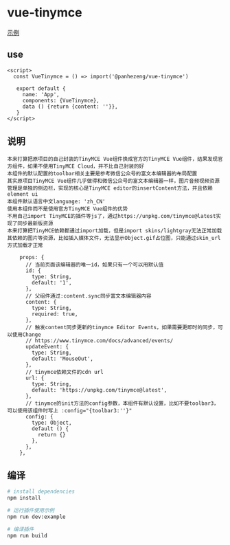 # vue-tinymce

[示例](https://panhezeng.github.io/vue-tinymce/)

## use

```vue
<script>
  const VueTinymce = () => import('@panhezeng/vue-tinymce')
 
   export default {
     name: 'App',
     components: {VueTinymce},
     data () {return {content: ''}},
   }
</script>
```



## 说明

    本来打算把原项目的自己封装的TinyMCE Vue组件换成官方的TinyMCE Vue组件，结果发现官方组件，如果不使用TinyMCE Cloud，并不比自己封装的好
    本组件的默认配置的toolbar相关主要是参考微信公众号的富文本编辑器的布局配置
    其实原项目TinyMCE Vue组件几乎做得和微信公众号的富文本编辑器一样，图片音频视频资源管理是单独的侧边栏，实现的核心是TinyMCE editor的insertContent方法，并且依赖element ui
    本组件默认语言中文language: 'zh_CN'
    使用本组件而不是使用官方TinyMCE Vue组件的优势
    不用自己import TinyMCE的插件等js了，通过https://unpkg.com/tinymce@latest实现了同步最新版资源
    本来打算把TinyMCE依赖都通过import加载，但是import skins/lightgray无法正常加载其依赖的图片等资源，比如插入媒体文件，无法显示Object.gif占位图，只能通过skin_url方式加载才正常
   
```vue
    props: {
      // 当前页面该编辑器的唯一id，如果只有一个可以用默认值
      id: {
        type: String,
        default: '1',
      },
      // 父组件通过:content.sync同步富文本编辑器内容
      content: {
        type: String,
        required: true,
      },
      // 触发content同步更新的tinymce Editor Events，如果需要更即时的同步，可以使用Change
      // https://www.tinymce.com/docs/advanced/events/
      updateEvent: {
        type: String,
        default: 'MouseOut',
      },
      // tinymce依赖文件的cdn url
      url: {
        type: String,
        default: 'https://unpkg.com/tinymce@latest',
      },
      // tinymce的init方法的config参数，本组件有默认设置，比如不要toolbar3，可以使用该组件时写上 :config="{toolbar3:''}"
      config: {
        type: Object,
        default () {
          return {}
        },
      },
    },
```

## 编译

``` bash
# install dependencies
npm install

# 运行插件使用示例
npm run dev:example

# 编译插件
npm run build
```

